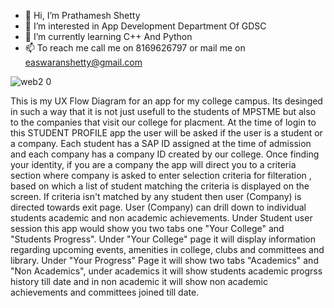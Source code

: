 - 👋 Hi, I’m Prathamesh Shetty
- 👀 I’m interested in App Development Department Of GDSC
- 🌱 I’m currently learning C++ And Python
- 📫 To reach me call me on 8169626797 or mail me on easwaranshetty@gmail.com

![web2 0](https://user-images.githubusercontent.com/113161423/189275756-c892cf47-766b-4156-a7c4-00201b34df69.jpg)

This is my UX Flow Diagram for an app for my college campus. Its desinged in such a way that it is not just usefull to the students of MPSTME but also to 
the companies that visit our college for placment. At the time of login to this STUDENT PROFILE app the user will be asked if the user is a student or a company. 
Each student has a SAP ID assigned at the time of admission and each company has a company ID created by our college. Once finding your identity, if you are a company 
the app will direct you to a criteria section where company is asked to enter selection criteria for filteration , based on which a list of student matching the criteria
is displayed on the screen. If criteria isn't matched by any student then user (Company) is directed towards exit page. 
User (Company) can drill down to individual students academic and non academic achievements. Under Student user session this app would show you two tabs one 
"Your College" and "Students Progress". Under "Your College" page it will display information regarding upcoming events, amenities in college, clubs and committees and 
library. Under "Your Progress" Page it will show two tabs "Academics" and "Non Academics", under academics it will show students academic progrss history till date and 
in non academic it will show non academic achievements and committees joined till date.
  
